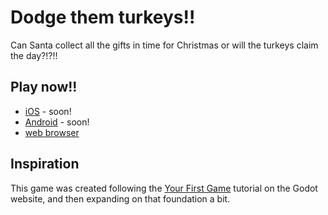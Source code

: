 # Dodge them turkeys!!

Can Santa collect all the gifts in time for Christmas or will the turkeys claim the day?!?!!

## Play now!!

* [iOS](#blah) - soon!
* [Android](#blah) - soon!
* [web browser](https://ilf-creative.github.io/dodge-them-turkeys/)

## Inspiration

This game was created following the [Your First Game](https://docs.godotengine.org/en/stable/getting_started/step_by_step/your_first_game.html) tutorial on the Godot website, and then expanding on that foundation a bit.
